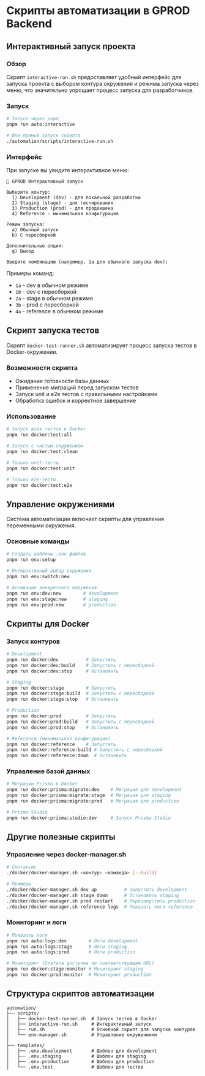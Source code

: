 # Скрипты автоматизации в GPROD Backend

## Интерактивный запуск проекта

### Обзор

Скрипт `interactive-run.sh` предоставляет удобный интерфейс для запуска проекта с выбором контура окружения и режима запуска через меню, что значительно упрощает процесс запуска для разработчиков.

### Запуск

```bash
# Запуск через pnpm
pnpm run auto:interactive

# Или прямой запуск скрипта
./automation/scripts/interactive-run.sh
```

### Интерфейс

При запуске вы увидите интерактивное меню:

```
🚀 GPROD Интерактивный запуск

Выберите контур:
  1) Development (dev) - для локальной разработки
  2) Staging (stage) - для тестирования
  3) Production (prod) - для продакшена
  4) Reference - минимальная конфигурация

Режим запуска:
  a) Обычный запуск
  b) С пересборкой

Дополнительные опции:
  q) Выход

Введите комбинацию (например, 1a для обычного запуска dev): 
```

Примеры команд:
- `1a` - dev в обычном режиме
- `1b` - dev с пересборкой
- `2a` - stage в обычном режиме
- `3b` - prod с пересборкой
- `4a` - reference в обычном режиме

## Скрипт запуска тестов

Скрипт `docker-test-runner.sh` автоматизирует процесс запуска тестов в Docker-окружении.

### Возможности скрипта

- Ожидание готовности базы данных
- Применение миграций перед запуском тестов
- Запуск unit и e2e тестов с правильными настройками
- Обработка ошибок и корректное завершение

### Использование

```bash
# Запуск всех тестов в Docker
pnpm run docker:test:all

# Запуск с чистым окружением
pnpm run docker:test:clean

# Только unit-тесты
pnpm run docker:test:unit

# Только e2e-тесты
pnpm run docker:test:e2e
```

## Управление окружениями

Система автоматизации включает скрипты для управления переменными окружения.

### Основные команды

```bash
# Создать шаблоны .env файлов
pnpm run env:setup

# Интерактивный выбор окружения
pnpm run env:switch:new

# Активация конкретного окружения
pnpm run env:dev:new        # development
pnpm run env:stage:new      # staging
pnpm run env:prod:new       # production
```

## Скрипты для Docker

### Запуск контуров

```bash
# Development
pnpm run docker:dev          # Запустить
pnpm run docker:dev:build    # Запустить с пересборкой
pnpm run docker:dev:stop     # Остановить

# Staging
pnpm run docker:stage        # Запустить
pnpm run docker:stage:build  # Запустить с пересборкой
pnpm run docker:stage:stop   # Остановить

# Production
pnpm run docker:prod         # Запустить
pnpm run docker:prod:build   # Запустить с пересборкой
pnpm run docker:prod:stop    # Остановить

# Reference (минимальная конфигурация)
pnpm run docker:reference    # Запустить
pnpm run docker:reference:build # Запустить с пересборкой
pnpm run docker:reference:down  # Остановить
```

### Управление базой данных

```bash
# Миграции Prisma в Docker
pnpm run docker:prisma:migrate:dev    # Миграция для development
pnpm run docker:prisma:migrate:stage  # Миграция для staging
pnpm run docker:prisma:migrate:prod   # Миграция для production

# Prisma Studio
pnpm run docker:prisma:studio:dev     # Запуск Prisma Studio
```

## Другие полезные скрипты

### Управление через docker-manager.sh

```bash
# Синтаксис
./docker/docker-manager.sh <контур> <команда> [--build]

# Примеры
./docker/docker-manager.sh dev up          # Запустить development
./docker/docker-manager.sh stage down      # Остановить staging
./docker/docker-manager.sh prod restart    # Перезапустить production
./docker/docker-manager.sh reference logs  # Показать логи reference
```

### Мониторинг и логи

```bash
# Показать логи
pnpm run auto:logs:dev        # Логи development
pnpm run auto:logs:stage      # Логи staging
pnpm run auto:logs:prod       # Логи production

# Мониторинг (Grafana доступна по соответствующим URL)
pnpm run docker:stage:monitor # Мониторинг staging
pnpm run docker:prod:monitor  # Мониторинг production
```

## Структура скриптов автоматизации

```
automation/
├── scripts/
│   ├── docker-test-runner.sh  # Запуск тестов в Docker
│   ├── interactive-run.sh     # Интерактивный запуск
│   ├── run.sh                 # Основной скрипт для запуска контуров
│   └── env-manager.sh         # Управление окружениями
│
├── templates/
│   ├── .env.development       # Шаблон для development
│   ├── .env.staging           # Шаблон для staging
│   ├── .env.production        # Шаблон для production
│   └── .env.test              # Шаблон для тестов
```
